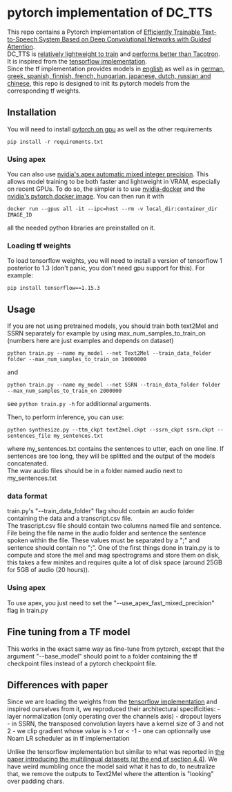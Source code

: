 # pytorch implementation of DC_TTS 
This repo contains a Pytorch implementation of [Efficiently Trainable Text-to-Speech System Based on Deep Convolutional Networks with Guided Attention](http://arxiv.org/abs/1710.08969).  
DC_TTS is [relatively lightweight to train](http://arxiv.org/abs/1710.08969) and [performs better than Tacotron](http://arxiv.org/abs/1903.11269).  
It is inspired from the [tensorflow implementation](https://github.com/Kyubyong/dc_tts).  
Since the tf implementation provides models in [english](https://github.com/Kyubyong/dc_tts) as well as in [german, greek, spanish, finnish, french, hungarian, japanese, dutch, russian and chinese](https://github.com/Kyubyong/css10), this repo is designed to init its pytorch models from the corresponding tf weights.

## Installation
You will need to install [pytorch on gpu](https://pytorch.org/get-started/locally/)
as well as the other requirements  
```
pip install -r requirements.txt
```

### Using apex
You can also use [nvidia's apex automatic mixed integer precision](https://github.com/NVIDIA/apex). This allows model training to be both faster and lightweight in VRAM, especially on recent GPUs.
To do so, the simpler is to use [nvidia-docker](https://github.com/NVIDIA/nvidia-docker) and the [nvidia's pytorch docker image](https://ngc.nvidia.com/catalog/containers/nvidia:pytorch).
You can then run it with
```
docker run --gpus all -it --ipc=host --rm -v local_dir:container_dir IMAGE_ID 
```
all the needed python libraries are preinstalled on it.

### Loading tf weights
To load tensorflow weights, you will need to install a version of tensorflow 1 posterior to 1.3 (don't panic, you don't need gpu support for this). For example:
```
pip install tensorflow==1.15.3
```

## Usage
If you are not using pretrained models, you should train both text2Mel and SSRN separately for example by using max_num_samples_to_train_on (numbers here are just examples and depends on dataset)
```
python train.py --name my_model --net Text2Mel --train_data_folder folder --max_num_samples_to_train_on 10000000
```
and
```
python train.py --name my_model --net SSRN --train_data_folder folder --max_num_samples_to_train_on 2000000
```
see ```python train.py -h``` for additionnal arguments.

Then, to perform inference, you can use:
```
python synthesize.py --ttm_ckpt text2mel.ckpt --ssrn_ckpt ssrn.ckpt --sentences_file my_sentences.txt
```
where my_sentences.txt contains the sentences to utter, each on one line. If sentences are too long, they will be splitted and the output of the models concatenated.  
The wav audio files should be in a folder named audio next to my_sentences.txt

### data format
train.py's "--train_data_folder" flag should contain an audio folder containing the data and a transcript.csv file.  
The trascript.csv file should contain two columns named file and sentence. File being the file name in the audio folder and sentence the sentence spoken within the file. These values must be separated by a ";" and sentence should contain no ";".
One of the first things done in train.py is to compute and store the mel and mag spectrograms and store them on disk, this takes a few minites and requires quite a lot of disk space (around 25GB for 5GB of audio (20 hours)).

### Using apex
To use apex, you just need to set the "--use_apex_fast_mixed_precision" flag in train.py

## Fine tuning from a TF model
This works in the exact same way as fine-tune from pytorch, except that the argument "--base_model" should point to a folder containing the tf checkpoint files instead of a pytorch checkpoint file.

## Differences with paper
Since we are loading the weights from the [tensorflow implementation](https://github.com/Kyubyong/dc_tts) and inspired ourselves from it, we reproduced their architectural specificities:
    - layer normalization (only operating over the channels axis)
    - dropout layers
    - in SSRN, the transposed convolution layers have a kernel size of 3 and not 2
    - we clip gradient whose value is > 1 or < -1
    - one can optionnally use Noam LR scheduler as in tf implementation

Unlike the tensorflow implementation but similar to what was reported in [the paper introducing the multilingual datasets (at the end of section 4.4)](http://arxiv.org/abs/1903.11269). We have weird mumbling once the model said what it has to do, to neutralize that, we remove the outputs to Text2Mel where the attention is "looking" over padding chars.

